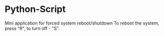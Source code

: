 # Python-Script
Mini application for forced system reboot/shutdown
To reboot the system, press "R", to turn off - "S".
